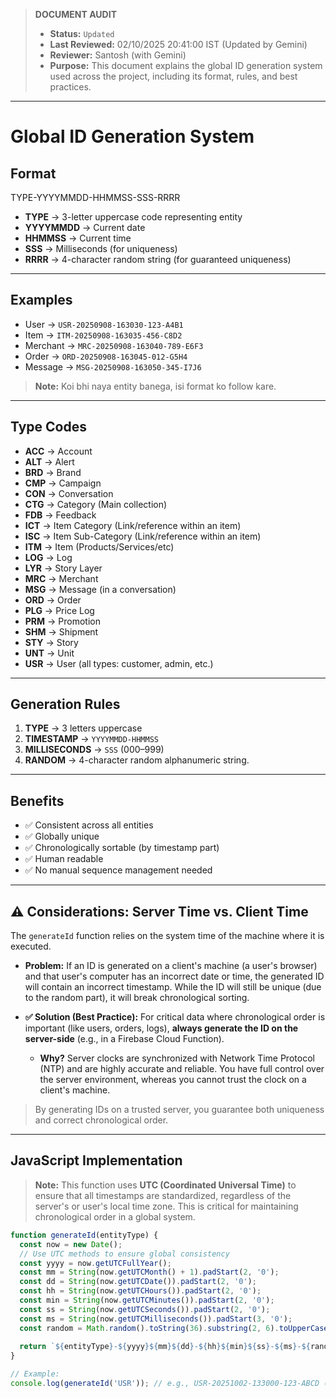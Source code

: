 > **DOCUMENT AUDIT**
> - **Status:** `Updated`
> - **Last Reviewed:** 02/10/2025 20:41:00 IST (Updated by Gemini)
> - **Reviewer:** Santosh (with Gemini)
> - **Purpose:** This document explains the global ID generation system used across the project, including its format, rules, and best practices.

---

# Global ID Generation System

## Format
TYPE-YYYYMMDD-HHMMSS-SSS-RRRR

- **TYPE** → 3-letter uppercase code representing entity  
- **YYYYMMDD** → Current date  
- **HHMMSS** → Current time  
- **SSS** → Milliseconds (for uniqueness)  
- **RRRR** → 4-character random string (for guaranteed uniqueness)

---

## Examples

- User → `USR-20250908-163030-123-A4B1`  
- Item → `ITM-20250908-163035-456-C8D2`
- Merchant → `MRC-20250908-163040-789-E6F3`
- Order → `ORD-20250908-163045-012-G5H4`
- Message → `MSG-20250908-163050-345-I7J6`

> **Note:** Koi bhi naya entity banega, isi format ko follow kare.  

---

## Type Codes

- **ACC** → Account
- **ALT** → Alert
- **BRD** → Brand
- **CMP** → Campaign
- **CON** → Conversation
- **CTG** → Category (Main collection)
- **FDB** → Feedback
- **ICT** → Item Category (Link/reference within an item)
- **ISC** → Item Sub-Category (Link/reference within an item)
- **ITM** → Item (Products/Services/etc)
- **LOG** → Log
- **LYR** → Story Layer
- **MRC** → Merchant
- **MSG** → Message (in a conversation)
- **ORD** → Order
- **PLG** → Price Log
- **PRM** → Promotion
- **SHM** → Shipment
- **STY** → Story
- **UNT** → Unit
- **USR** → User (all types: customer, admin, etc.)

---

## Generation Rules

1. **TYPE** → 3 letters uppercase  
2. **TIMESTAMP** → `YYYYMMDD-HHMMSS`  
3. **MILLISECONDS** → `SSS` (000–999)  
4. **RANDOM** -> 4-character random alphanumeric string.

---

## Benefits

- ✅ Consistent across all entities  
- ✅ Globally unique  
- ✅ Chronologically sortable (by timestamp part)
- ✅ Human readable  
- ✅ No manual sequence management needed  

---

## ⚠️ Considerations: Server Time vs. Client Time

The `generateId` function relies on the system time of the machine where it is executed.

-   **Problem:** If an ID is generated on a client's machine (a user's browser) and that user's computer has an incorrect date or time, the generated ID will contain an incorrect timestamp. While the ID will still be unique (due to the random part), it will break chronological sorting.

-   **✅ Solution (Best Practice):** For critical data where chronological order is important (like users, orders, logs), **always generate the ID on the server-side** (e.g., in a Firebase Cloud Function).

    -   **Why?** Server clocks are synchronized with Network Time Protocol (NTP) and are highly accurate and reliable. You have full control over the server environment, whereas you cannot trust the clock on a client's machine.

> By generating IDs on a trusted server, you guarantee both uniqueness and correct chronological order.


---

## JavaScript Implementation

> **Note:** This function uses **UTC (Coordinated Universal Time)** to ensure that all timestamps are standardized, regardless of the server's or user's local time zone. This is critical for maintaining chronological order in a global system.

```javascript
function generateId(entityType) {
  const now = new Date();
  // Use UTC methods to ensure global consistency
  const yyyy = now.getUTCFullYear();
  const mm = String(now.getUTCMonth() + 1).padStart(2, '0');
  const dd = String(now.getUTCDate()).padStart(2, '0');
  const hh = String(now.getUTCHours()).padStart(2, '0');
  const min = String(now.getUTCMinutes()).padStart(2, '0');
  const ss = String(now.getUTCSeconds()).padStart(2, '0');
  const ms = String(now.getUTCMilliseconds()).padStart(3, '0');
  const random = Math.random().toString(36).substring(2, 6).toUpperCase();
  
  return `${entityType}-${yyyy}${mm}${dd}-${hh}${min}${ss}-${ms}-${random}`;
}

// Example:
console.log(generateId('USR')); // e.g., USR-20251002-133000-123-ABCD (in UTC)